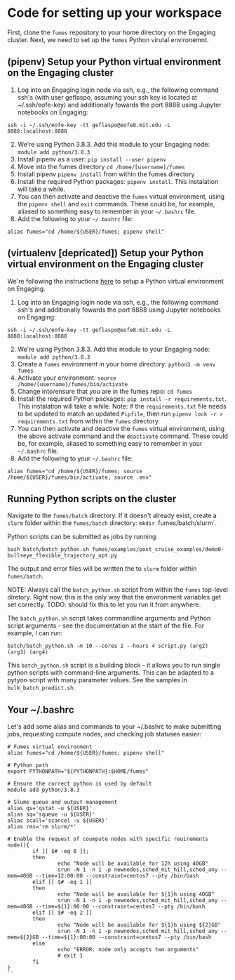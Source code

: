 # Code for setting up your workspace
First, clone the `fumes` repository to your home directory on the Engaging cluster. Next, we need to set up the `fumes` Python virutal environemnt. 


## (pipenv) Setup your Python virtual environment on the Engaging cluster 
1. Log into an Engaging login node via ssh, e.g., the following command ssh's (with user geflaspo, assuming your ssh key is located at ~/.ssh/eofe-key) and additionally fowards the port 8888 using Jupyter notebooks on Engaging:
  ```
  ssh -i ~/.ssh/eofe-key -tt geflaspo@eofe8.mit.edu -L 8888:localhost:8888
  ```
2. We're using Python 3.8.3. Add this module to your Engaging node: `module add python/3.8.3`
3. Install pipenv as a user: `pip install --user pipenv`
4. Move into the fumes directory `cd /home/[username]/fumes`
5. Install pipenv `pipenv install` from within the fumes directory 
6. Install the required Python packages: `pipenv install`. This instalation will take a while.
7. You can then activate and deactive the `fumes` virtual environment, using the `pipenv shell` and `exit` commands. These could be, for example, aliased to something easy to remember in your `~/.bashrc` file. 
11. Add the following to your `~/.bashrc` file:
```
alias fumes="cd /home/${USER}/fumes; pipenv shell" 
```


## (virtualenv [depricated]) Setup your Python virtual environment on the Engaging cluster 
We're following the instructions [here](https://engaging-web.mit.edu/eofe-wiki/virtual_envs/scripted/python_venv/) to setup a Python virtual environment on Engaging. 

1. Log into an Engaging login node via ssh, e.g., the following command ssh's and additionally fowards the port 8888 using Jupyter notebooks on Engaging:
  ```
  ssh -i ~/.ssh/eofe-key -tt geflaspo@eofe8.mit.edu -L 8888:localhost:8888
  ```
2. We're using Python 3.8.3. Add this module to your Engaging node: `module add python/3.8.3`
3. Create a `fumes` environment in your home directory: `python3 -m venv fumes`
4. Activate your environment: `source /home/[username]/fumes/bin/activate`
5. Change into/ensure that you are in the fumes repo: `cd fumes`
6. Install the required Python packages: `pip install -r requirements.txt`. This instalation will take a while. Note: if the `requirements.txt` file needs to be updated to match an updated `Pipfile`, then run `pipenv lock -r > requirements.txt` from within the `fumes` directory. 
7. You can then activate and deactive the `fumes` virtual environment, using the above activate command and the `deactivate` command. These could be, for example, aliased to something easy to remember in your `~/.bashrc` file. 
8. Add the following to your `~/.bashrc` file:
```
alias fumes="cd /home/${USER}/fumes; source /home/${USER}/fumes/bin/activate; source .env" 
```

## Running Python scripts on the cluster
Navigate to the `fumes/batch` directory. If it doesn't already exist, create a `slurm` folder within the `fumes/batch` directory: `mkdir `fumes/batch/slurm`.

Python scripts can be submitted as jobs by running:
```
bash batch/batch_python.sh fumes/examples/post_cruise_examples/demo0-bullseye_flexible_trajectory_opt.py
```
The output and error files will be written the to `slurm` folder within `fumes/batch`. 

NOTE: Always call the `batch_python.sh` script from within the `fumes` top-level diretory. Right now, this is the only way that the environment variables get set correctly. TODO: should fix this to let you run it from anywhere. 

The `batch_python.sh` script takes commandline arguments and Python script arguments - see the documentation at the start of the file. For example, I can run:
```
batch/batch_python.sh -m 10 --cores 2 --hours 4 script.py (arg2) (arg3) (arg4)
```

This `batch_python.sh` script is a building block - it allows you to run single python scripts with command-line arguments. This can be adapted to a pytyon script with many parameter values. See the samples in `bulk_batch_predict.sh`. 

## Your ~/.bashrc
Let's add some alias and commands to your ~/.bashrc to make submitting jobs, requesting compute nodes, and checking job statuses easier:
```
# Fumes virtual environment 
alias fumes="cd /home/${USER}/fumes; pipenv shell" 

# Python path
export PYTHONPATH="${PYTHONPATH}:$HOME/fumes"

# Ensure the correct python is used by default
module add python/3.8.3

# Slume queue and output management
alias qs='qstat -u ${USER}'
alias sq='squeue -u ${USER}'
alias scall='scancel -u ${USER}'
alias rms='rm slurm/*'

# Enable the request of coumpute nodes with specific reuirements
node(){
        if [[ $# -eq 0 ]];
        then
                echo "Node will be available for 12h using 40GB"
                srun -N 1 -n 1 -p newnodes,sched_mit_hill,sched_any --mem=40GB --time=12:00:00 --constraint=centos7 --pty /bin/bash
        elif [[ $# -eq 1 ]]
        then
                echo "Node will be available for ${1}h using 40GB"
                srun -N 1 -n 1 -p newnodes,sched_mit_hill,sched_any --mem=40GB --time=${1}:00:00 --constraint=centos7 --pty /bin/bash
        elif [[ $# -eq 2 ]]
        then
                echo "Node will be available for ${1}h using ${2}GB"
                srun -N 1 -n 1 -p newnodes,sched_mit_hill,sched_any --mem=${2}GB --time=${1}:00:00 --constraint=centos7 --pty /bin/bash
        else
                echo "ERROR: node only accepts two arguments"
                # exit 1
        fi
}
``
